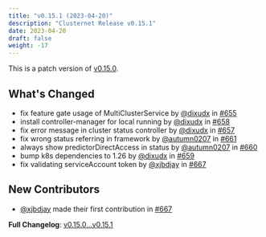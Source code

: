 ```yaml
---
title: "v0.15.1 (2023-04-20)"
description: "Clusternet Release v0.15.1"
date: 2023-04-20
draft: false
weight: -17
---
```


This is a patch version of [v0.15.0](https://github.com/clusternet/clusternet/releases/tag/v0.15.0).

## What's Changed

- fix feature gate usage of MultiClusterService by [@dixudx](https://github.com/dixudx)
  in [#655](https://github.com/clusternet/clusternet/pull/655)
- install controller-manager for local running by [@dixudx](https://github.com/dixudx)
  in [#658](https://github.com/clusternet/clusternet/pull/658)
- fix error message in cluster status controller by [@dixudx](https://github.com/dixudx)
  in [#657](https://github.com/clusternet/clusternet/pull/657)
- fix wrong status referring in framework by [@autumn0207](https://github.com/autumn0207)
  in [#661](https://github.com/clusternet/clusternet/pull/661)
- always show predictorDirectAccess in status by [@autumn0207](https://github.com/autumn0207)
  in [#660](https://github.com/clusternet/clusternet/pull/660)
- bump k8s dependencies to 1.26 by [@dixudx](https://github.com/dixudx)
  in [#659](https://github.com/clusternet/clusternet/pull/659)
- fix validating serviceAccount token by [@xjbdjay](https://github.com/xjbdjay)
  in [#667](https://github.com/clusternet/clusternet/pull/667)

## New Contributors

- [@xjbdjay](https://github.com/xjbdjay) made their first contribution
  in [#667](https://github.com/clusternet/clusternet/pull/667)

**Full Changelog**: [v0.15.0...v0.15.1](https://github.com/clusternet/clusternet/compare/v0.15.0...v0.15.1)
